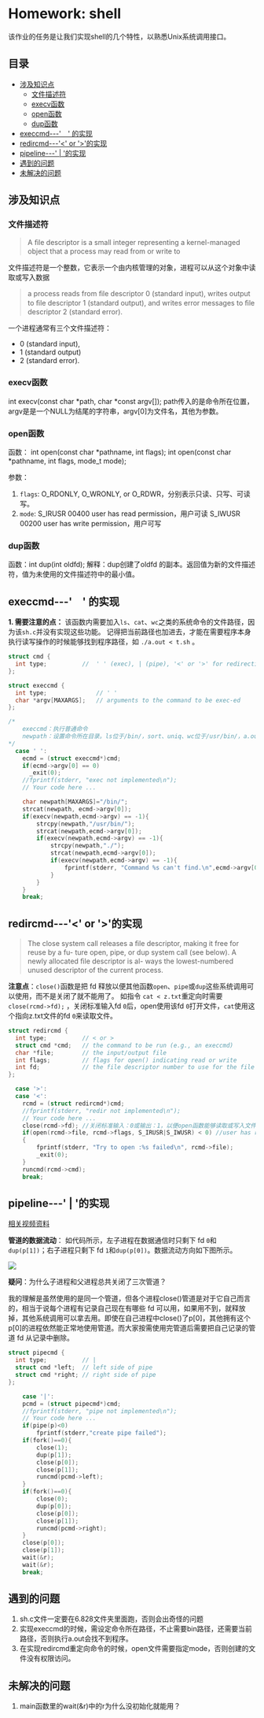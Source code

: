 # Homework: shell
该作业的任务是让我们实现shell的几个特性，以熟悉Unix系统调用接口。
## 目录

<!-- vim-markdown-toc GFM -->

* [涉及知识点](#涉及知识点)
    * [文件描述符](#文件描述符)
    * [execv函数](#execv函数)
    * [open函数](#open函数)
    * [dup函数](#dup函数)
* [execcmd---'　' 的实现](#execcmd----的实现)
* [redircmd---'<' or '>'的实现](#redircmd----or-的实现)
* [pipeline---' | '的实现](#pipeline-----的实现)
* [遇到的问题](#遇到的问题)
* [未解决的问题](#未解决的问题)

<!-- vim-markdown-toc -->

## 涉及知识点
### 文件描述符
>A ﬁle descriptor is a small integer representing a kernel-managed object that a process may read from or write to

文件描述符是一个整数，它表示一个由内核管理的对象，进程可以从这个对象中读取或写入数据

>a process reads from ﬁle descriptor 0 (standard input), writes output to ﬁle descriptor 1 (standard output), and writes error messages to ﬁle descriptor 2 (standard error). 

一个进程通常有三个文件描述符：
* 0 (standard input),
* 1 (standard output)
* 2 (standard error).

### execv函数
int execv(const char *path, char *const argv[]);
path传入的是命令所在位置，argv是是一个NULL为结尾的字符串，argv[0]为文件名，其他为参数。

### open函数
函数：
int open(const char *pathname, int flags);
int open(const char *pathname, int flags, mode_t mode);

参数：
1. `flags`: O_RDONLY,  O_WRONLY,  or  O_RDWR，分别表示只读、只写、可读写。
2. `mode`:
S_IRUSR  00400 user has read permission，用户可读
S_IWUSR  00200 user has write permission，用户可写

### dup函数
函数：int dup(int oldfd);
解释：dup创建了oldfd 的副本。返回值为新的文件描述符，值为未使用的文件描述符中的最小值。


## execcmd---'　' 的实现
**1. 需要注意的点：**
该函数内需要加入`ls`、`cat`、`wc`之类的系统命令的文件路径，因为该`sh.c`并没有实现这些功能。
记得把当前路径也加进去，才能在需要程序本身执行读写操作的时候能够找到程序路径，如 `./a.out < t.sh` 。
```c
struct cmd {
  int type;          //  ' ' (exec), | (pipe), '<' or '>' for redirection
};

struct execcmd {
  int type;              // ' '
  char *argv[MAXARGS];   // arguments to the command to be exec-ed
};
```
```c
/*
    execcmd：执行普通命令
    newpath：设置命令所在目录。ls位于/bin/，sort、uniq、wc位于/usr/bin/，a.out位于./。
*/
  case ' ':
    ecmd = (struct execcmd*)cmd;
    if(ecmd->argv[0] == 0)
      _exit(0);
    //fprintf(stderr, "exec not implemented\n");
    // Your code here ...

    char newpath[MAXARGS]="/bin/";
    strcat(newpath, ecmd->argv[0]);
    if(execv(newpath,ecmd->argv) == -1){
        strcpy(newpath,"/usr/bin/");
        strcat(newpath,ecmd->argv[0]);
        if(execv(newpath,ecmd->argv) == -1){
            strcpy(newpath,"./");
            strcat(newpath,ecmd->argv[0]);
            if(execv(newpath,ecmd->argv) == -1){
                fprintf(stderr, "Command %s can't find.\n",ecmd->argv[0]);
            }
        }
    }
    break;
```

## redircmd---'<' or '>'的实现
>The close system call releases a ﬁle descriptor, making it free for reuse by a fu-
ture open, pipe, or dup system call (see below). A newly allocated ﬁle descriptor is al-
ways the lowest-numbered unused descriptor of the current process.

**注意点**：`close()`函数是把 fd 释放以便其他函数`open`、`pipe`或`dup`这些系统调用可以使用，而不是关闭了就不能用了。
如指令 `cat < z.txt`重定向时需要`close(rcmd->fd);` ，关闭标准输入fd `0`后，open使用该fd `0`打开文件，`cat`使用这个指向z.txt文件的fd `0`来读取文件。

```c
struct redircmd {
  int type;          // < or >
  struct cmd *cmd;   // the command to be run (e.g., an execcmd)
  char *file;        // the input/output file
  int flags;         // flags for open() indicating read or write
  int fd;            // the file descriptor number to use for the file
};
```
```c
  case '>':
  case '<':
    rcmd = (struct redircmd*)cmd;
    //fprintf(stderr, "redir not implemented\n");
    // Your code here ...
    close(rcmd->fd); //关闭标准输入：0或输出：1，以便open函数能够读取或写入文件。不关闭的话open读不到文件。
    if(open(rcmd->file, rcmd->flags, S_IRUSR|S_IWUSR) < 0) //user has read and write  permission,如果不设置权限，文件除了root没人能访问。
    {
        fprintf(stderr, "Try to open :%s failed\n", rcmd->file);
        _exit(0);
    }
    runcmd(rcmd->cmd);
    break;
```
## pipeline---' | '的实现

[相关视频资料](https://www.youtube.com/watch?v=yQLd2iJ9Oa0)

**管道的数据流动**：
如代码所示，左子进程在数据通信时只剩下 fd `0`和 `dup(p[1])`；右子进程只剩下 fd `1`和`dup(p[0])`。数据流动方向如下图所示。

![](../resource/pipe.png)

**疑问**：为什么子进程和父进程总共关闭了三次管道？

我的理解是虽然使用的是同一个管道，但各个进程close()管道是对于它自己而言的，相当于说每个进程有记录自己现在有哪些 fd 可以用，如果用不到，就释放掉，其他系统调用可以拿去用。即使在自己进程中close()了p[0]，其他拥有这个p[0]的进程依然能正常地使用管道。而大家按需使用完管道后需要把自己记录的管道 fd 从记录中删除。

```c
struct pipecmd {
  int type;          // |
  struct cmd *left;  // left side of pipe
  struct cmd *right; // right side of pipe
};

```
```c
    case '|':
    pcmd = (struct pipecmd*)cmd;
    //fprintf(stderr, "pipe not implemented\n");
    // Your code here ...
    if(pipe(p)<0)
        fprintf(stderr,"create pipe failed");
    if(fork()==0){
        close(1);
        dup(p[1]);
        close(p[0]);
        close(p[1]);
        runcmd(pcmd->left);
    }
    if(fork()==0){
        close(0);
        dup(p[0]);
        close(p[0]);
        close(p[1]);
        runcmd(pcmd->right);
    }
    close(p[0]);
    close(p[1]);
    wait(&r);
    wait(&r);
    break;
```

## 遇到的问题
1. sh.c文件一定要在6.828文件夹里面跑，否则会出奇怪的问题
2. 实现execcmd的时候，需设定命令所在路径，不止需要bin路径，还需要当前路径，否则执行a.out会找不到程序。
3. 在实现redircmd重定向命令的时候，open文件需要指定mode，否则创建的文件没有权限访问。
## 未解决的问题
1. main函数里的wait(&r)中的r为什么没初始化就能用？

